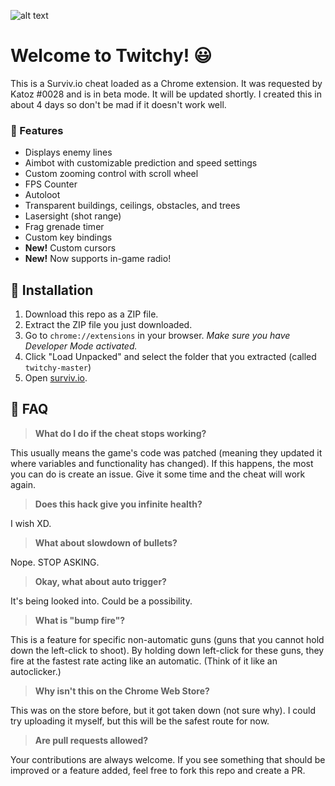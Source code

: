 ![alt text](https://puu.sh/B03Pw/9a547140e8.PNG "Survivio Banner")

# Welcome to Twitchy! 😃

This is a Surviv.io cheat loaded as a Chrome extension.  It was requested by Katoz #0028 and is in beta mode. It will be updated shortly. I created this in about 4 days so don't be mad if it doesn't work well. 

### 💪 Features

* Displays enemy lines
* Aimbot with customizable prediction and speed settings
* Custom zooming control with scroll wheel
* FPS Counter
* Autoloot
* Transparent buildings, ceilings, obstacles, and trees
* Lasersight (shot range)
* Frag grenade timer
* Custom key bindings
* **New!** Custom cursors
* **New!** Now supports in-game radio!

## 🔨 Installation

1. Download this repo as a ZIP file.
2. Extract the ZIP file you just downloaded. 
3. Go to `chrome://extensions` in your browser. *Make sure you have Developer Mode activated.*
4. Click "Load Unpacked" and select the folder that you extracted (called `twitchy-master`)
5. Open [surviv.io](http://surviv.io).

## 🤔 FAQ
> **What do I do if the cheat stops working?**

This usually means the game's code was patched (meaning they updated it where variables and functionality has changed). If this happens, the most you can do is create an issue. Give it some time and the cheat will work again.

> **Does this hack give you infinite health?**

I wish XD.

> **What about slowdown of bullets?**

Nope. STOP ASKING.

> **Okay, what about auto trigger?**

It's being looked into. Could be a possibility.

> **What is "bump fire"?**

This is a feature for specific non-automatic guns (guns that you cannot hold down the left-click to shoot). By holding down left-click for these guns, they fire at the fastest rate acting like an automatic. (Think of it like an autoclicker.)

> **Why isn't this on the Chrome Web Store?**

This was on the store before, but it got taken down (not sure why). I could try uploading it myself, but this will be the safest route for now.

> **Are pull requests allowed?**

Your contributions are always welcome. If you see something that should be improved or a feature added, feel free to fork this repo and create a PR. 
